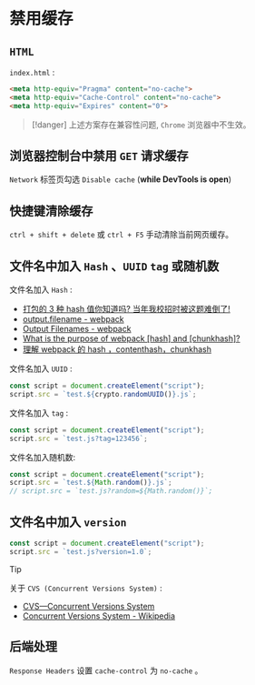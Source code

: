 # 禁用缓存

## `HTML`

`index.html` :

```html
<meta http-equiv="Pragma" content="no-cache">
<meta http-equiv="Cache-Control" content="no-cache">
<meta http-equiv="Expires" content="0">
```

> [!danger]
> 上述方案存在兼容性问题,  `Chrome` 浏览器中不生效。

## 浏览器控制台中禁用 `GET` 请求缓存

`Network` 标签页勾选 `Disable cache` (**while DevTools is open**)

## 快捷键清除缓存

`ctrl + shift + delete` 或 `ctrl + F5` 手动清除当前网页缓存。

## 文件名中加入 `Hash` 、`UUID` `tag` 或随机数

文件名加入 `Hash` :

- [打包的 3 种 hash 值你知道吗? 当年我校招时被这题难倒了!](https://juejin.cn/post/7060688758370205733)
- [output.filename - webpack](https://webpack.js.org/configuration/output/#outputfilename)
- [Output Filenames - webpack](https://webpack.js.org/guides/caching/#output-filenames)
- [What is the purpose of webpack [hash] and [chunkhash]?](https://stackoverflow.com/questions/35176489/what-is-the-purpose-of-webpack-hash-and-chunkhash)
- [理解 webpack 的 hash ，contenthash，chunkhash](https://xinyuehtx.github.io/post/%E7%90%86%E8%A7%A3webpack%E4%B8%8D%E5%90%8Chash%E5%80%BC%E7%9A%84%E4%BD%9C%E7%94%A8.html)

文件名加入 `UUID` :

```js
const script = document.createElement("script");
script.src = `test.${crypto.randomUUID()}.js`;
```

文件名加入 `tag` :

```js
const script = document.createElement("script");
script.src = `test.js?tag=123456`;
```

文件名加入随机数:

```js
const script = document.createElement("script");
script.src = `test.${Math.random()}.js`;
// script.src = `test.js?random=${Math.random()}`;
```

## 文件名中加入 `version`

```js
const script = document.createElement("script");
script.src = `test.js?version=1.0`;
```

> [!tip]
> 关于 `CVS (Concurrent Versions System)` :
> 
> - [CVS—Concurrent Versions System](https://www.gnu.org/software/trans-coord/manual/cvs/cvs.html)
> - [Concurrent Versions System - Wikipedia](https://en.wikipedia.org/wiki/Concurrent_Versions_System)

## 后端处理

`Response Headers` 设置 `cache-control` 为 `no-cache` 。